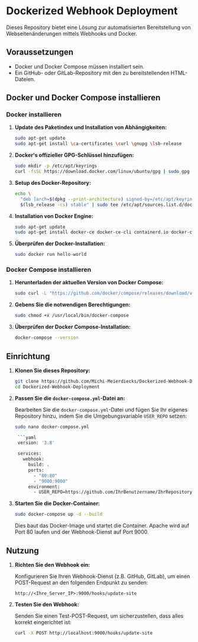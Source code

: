 # Dockerized Webhook Deployment

Dieses Repository bietet eine Lösung zur automatisierten Bereitstellung von Webseitenänderungen mittels Webhooks und Docker.

## Voraussetzungen

- Docker und Docker Compose müssen installiert sein.
- Ein GitHub- oder GitLab-Repository mit den zu bereitstellenden HTML-Dateien.

## Docker und Docker Compose installieren

### Docker installieren

1. **Update des Paketindex und Installation von Abhängigkeiten:**

    ```bash
    sudo apt-get update
    sudo apt-get install \ca-certificates \curl \gnupg \lsb-release
    ```

2. **Docker's offizieller GPG-Schlüssel hinzufügen:**

    ```bash
    sudo mkdir -p /etc/apt/keyrings
    curl -fsSL https://download.docker.com/linux/ubuntu/gpg | sudo gpg --dearmor -o /etc/apt/keyrings/docker.gpg
    ```

3. **Setup des Docker-Repository:**

    ```bash
    echo \
      "deb [arch=$(dpkg --print-architecture) signed-by=/etc/apt/keyrings/docker.gpg] https://download.docker.com/linux/ubuntu \
      $(lsb_release -cs) stable" | sudo tee /etc/apt/sources.list.d/docker.list > /dev/null
    ```

4. **Installation von Docker Engine:**

    ```bash
    sudo apt-get update
    sudo apt-get install docker-ce docker-ce-cli containerd.io docker-compose-plugin
    ```

5. **Überprüfen der Docker-Installation:**

    ```bash
    sudo docker run hello-world
    ```

### Docker Compose installieren

1. **Herunterladen der aktuellen Version von Docker Compose:**

    ```bash
    sudo curl -L "https://github.com/docker/compose/releases/download/v2.27.0/docker-compose-$(uname -s)-$(uname -m)" -o /usr/local/bin/docker-compose
    ```

2. **Gebens Sie die notwendigen Berechtigungen:**

    ```bash
    sudo chmod +x /usr/local/bin/docker-compose
    ```

3. **Überprüfen der Docker Compose-Installation:**

    ```bash
    docker-compose --version
    ```

## Einrichtung

1. **Klonen Sie dieses Repository:**

    ```bash
    git clone https://github.com/Michi-Meierdiecks/Dockerized-Webhook-Deployment.git
    cd Dockerized-Webhook-Deployment
    ```

2. **Passen Sie die `docker-compose.yml`-Datei an:**

    Bearbeiten Sie die `docker-compose.yml`-Datei und fügen Sie Ihr eigenes Repository hinzu, indem Sie die Umgebungsvariable `USER_REPO` setzen:
   ```bash
   sudo nano docker-compose.yml

    ```yaml
    version: '3.8'

    services:
      webhook:
        build: .
        ports:
          - "80:80"
          - "9000:9000"
        environment:
          - USER_REPO=https://github.com/IhrBenutzername/IhrRepository.git
    ```

4. **Starten Sie die Docker-Container:**

    ```bash
    sudo docker-compose up -d --build
    ```

    Dies baut das Docker-Image und startet die Container. Apache wird auf Port 80 laufen und der Webhook-Dienst auf Port 9000.

## Nutzung

1. **Richten Sie den Webhook ein:**

    Konfigurieren Sie Ihren Webhook-Dienst (z.B. GitHub, GitLab), um einen POST-Request an den folgenden Endpunkt zu senden:

    ```
    http://<Ihre_Server_IP>:9000/hooks/update-site
    ```

2. **Testen Sie den Webhook:**

    Senden Sie einen Test-POST-Request, um sicherzustellen, dass alles korrekt eingerichtet ist:

    ```bash
    curl -X POST http://localhost:9000/hooks/update-site
   
